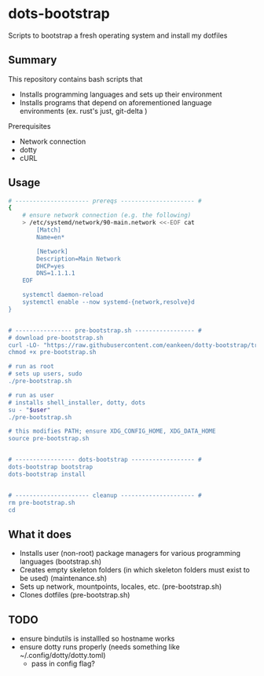 # dots-bootstrap

Scripts to bootstrap a fresh operating system and install my dotfiles

## Summary

This repository contains bash scripts that

- Installs programming languages and sets up their environment
- Installs programs that depend on aforementioned language environments (ex. rust's just, git-delta )

Prerequisites

- Network connection
- dotty
- cURL

## Usage

```sh
# --------------------- prereqs --------------------- #
{
	# ensure network connection (e.g. the following)
	> /etc/systemd/network/90-main.network <<-EOF cat
		[Match]
		Name=en*

		[Network]
		Description=Main Network
		DHCP=yes
		DNS=1.1.1.1
	EOF

	systemctl daemon-reload
	systemctl enable --now systemd-{network,resolve}d
}


# ---------------- pre-bootstrap.sh ----------------- #
# download pre-bootstrap.sh
curl -LO- "https://raw.githubusercontent.com/eankeen/dotty-bootstrap/tree/master/pre-bootstrap.sh"
chmod +x pre-bootstrap.sh

# run as root
# sets up users, sudo
./pre-bootstrap.sh

# run as user
# installs shell_installer, dotty, dots
su - "$user"
./pre-bootstrap.sh

# this modifies PATH; ensure XDG_CONFIG_HOME, XDG_DATA_HOME
source pre-bootstrap.sh


# ----------------- dots-bootstrap ------------------ #
dots-bootstrap bootstrap
dots-bootstrap install


# --------------------- cleanup --------------------- #
rm pre-bootstrap.sh
cd
```

## What it does

- Installs user (non-root) package managers for various programming languages (bootstrap.sh)
- Creates empty skeleton folders (in which skeleton folders must exist to be used) (maintenance.sh)
- Sets up network, mountpoints, locales, etc. (pre-bootstrap.sh)
- Clones dotfiles (pre-bootstrap.sh)

## TODO

- ensure bindutils is installled so hostname works
- ensure dotty runs properly (needs something like ~/.config/dotty/dotty.toml)
  - pass in config flag?
